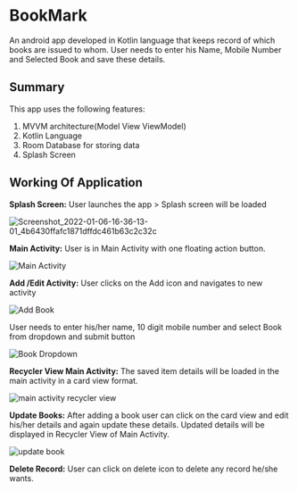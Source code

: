 # BookMark
An android app developed in Kotlin language that keeps record of which books are issued to whom. User needs to enter his Name, Mobile Number and Selected Book and save these details.

## Summary
This app uses the following features:
1. MVVM architecture(Model View ViewModel)
2. Kotlin Language 
3. Room Database for storing data
4. Splash Screen

## Working Of Application

**Splash Screen:** User launches the app > Splash screen will be loaded

![Screenshot_2022-01-06-16-36-13-01_4b6430ffafc1871dffdc461b63c2c32c](https://user-images.githubusercontent.com/84138868/148373765-2948b42f-81dd-4c87-b68d-da24cd4fcef8.jpg)

**Main Activity:** User is in Main Activity with one floating action button.

![Main Activity](https://user-images.githubusercontent.com/84138868/148373489-8c7ca7ef-4c70-4923-af15-4aa625455619.jpg)

**Add /Edit Activity:** User clicks on the Add icon and navigates to new activity 

![Add Book](https://user-images.githubusercontent.com/84138868/148373845-81d4e2bd-ae7c-43bf-ac7a-6376e7af004e.jpg)

User needs to enter his/her name, 10 digit mobile number and select Book from dropdown and submit button

![Book Dropdown](https://user-images.githubusercontent.com/84138868/148374177-96767565-2dd0-4505-a665-d3f9848af3ad.jpg)


**Recycler View Main Activity:** The saved item details will be loaded in the main activity in a card view format.

![main activity recycler view](https://user-images.githubusercontent.com/84138868/148373914-99c0e0b0-0adc-4fa6-8a49-a30fa6505a7e.jpg)

**Update Books:**  After adding a book user can click on the card view and edit his/her details and again update these details. Updated details will be displayed in Recycler View of Main Activity.

![update book](https://user-images.githubusercontent.com/84138868/148373967-791b1a27-a592-4980-9af6-4d170021fdca.jpg)

**Delete Record:** User can click on delete icon to delete any record he/she wants.




